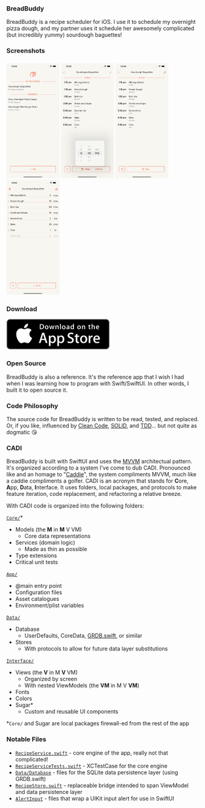 ### BreadBuddy

BreadBuddy is a recipe scheduler for iOS. I use it to schedule my overnight pizza dough, and my partner uses it schedule her awesomely complicated (but incredibly yummy) sourdough baguettes!

### Screenshots

<h3>
  <img src="https://raw.githubusercontent.com/maxhumber/BreadBuddy/master/Marketing/Screenshots/screenshot_13pm_1.png" height="300px" alt="BreadBuddy1">
  <img src="https://raw.githubusercontent.com/maxhumber/BreadBuddy/master/Marketing/Screenshots/screenshot_13pm_2.png" height="300px" alt="BreadBuddy2">
  <img src="https://raw.githubusercontent.com/maxhumber/BreadBuddy/master/Marketing/Screenshots/screenshot_13pm_3.png" height="300px" alt="BreadBuddy3">
  <img src="https://raw.githubusercontent.com/maxhumber/BreadBuddy/master/Marketing/Screenshots/screenshot_13pm_4.png" height="300px" alt="BreadBuddy4">
</h3>

### Download

[![BreadBuddy Download Link](https://raw.githubusercontent.com/maxhumber/BreadBuddy/master/Marketing/Logos/AppStore.svg)](https://apps.apple.com/app/id1549289924)

### Open Source

BreadBuddy is also a reference. It's the reference app that I wish I had when I was learning how to program with Swift/SwiftUI. In other words, I built it to open source it.

### Code Philosophy

The source code for BreadBuddy is written to be read, tested, and replaced. Or, if you like, influenced by [Clean Code](https://en.wikipedia.org/wiki/Robert_C._Martin), [SOLID](https://en.wikipedia.org/wiki/SOLID), and [TDD](https://en.wikipedia.org/wiki/Test-driven_development)... but not quite as dogmatic 😘

### CADI

BreadBuddy is built with SwiftUI and uses the [MVVM](https://en.wikipedia.org/wiki/Model%E2%80%93view%E2%80%93viewmodel) architectual pattern. It's organized according to a system I've come to dub CADI. Pronounced like and an homage to "[Caddie](https://en.wikipedia.org/wiki/Caddie)", the system compliments MVVM, much like a caddie compliments a golfer. CADI is an acronym that stands for **C**ore, **A**pp, **D**ata, **I**nterface. It uses folders, local packages, and protocols to make feature iteration, code replacement, and refactoring a relative breeze. 

With CADI code is organized into the following folders:

[`Core/`](https://github.com/maxhumber/BreadBuddy/tree/master/BreadBuddy/Core)*
- Models (the **M** in **M** V VM)
  - Core data representations
- Services (domain logic)
  - Made as thin as possible
- Type extensions
- Critical unit tests

[`App/`](https://github.com/maxhumber/BreadBuddy/tree/master/BreadBuddy/App)

- @main entry point
- Configuration files
- Asset catalogues
- Environment/plist variables

[`Data/`](https://github.com/maxhumber/BreadBuddy/tree/master/BreadBuddy/Data)
- Database 
  - UserDefaults, CoreData, [GRDB.swift](https://github.com/groue/GRDB.swift), or similar
- Stores
  - With protocols to allow for future data layer substitutions

[`Interface/`](https://github.com/maxhumber/BreadBuddy/tree/master/BreadBuddy/Interface)
- Views (the **V** in M **V** VM)
  - Organized by screen
  - With nested ViewModels (the **VM** in M V **VM**)
- Fonts
- Colors
- Sugar*
  - Custom and reusable UI components

*`Core/` and Sugar are local packages firewall-ed from the rest of the app

### Notable Files

- [`RecipeService.swift`](https://github.com/maxhumber/BreadBuddy/blob/master/BreadBuddy/Core/Sources/Core/Recipe/Service/RecipeService.swift) - core engine of the app, really not that complicated!
- [`RecipeServiceTests.swift`](https://github.com/maxhumber/BreadBuddy/blob/master/BreadBuddy/Core/Tests/CoreTests/RecipeServiceTests.swift) - XCTestCase for the core engine
- [`Data/Database`](https://github.com/maxhumber/BreadBuddy/tree/master/BreadBuddy/Data/Database) - files for the SQLite data persistence layer (using GRDB.swift)
- [`RecipeStore.swift`](https://github.com/maxhumber/BreadBuddy/blob/master/BreadBuddy/Data/Stores/Recipe/RecipeStore.swift) - replaceable bridge intended to span ViewModel and data persistence layer
- [`AlertInput`](https://github.com/maxhumber/BreadBuddy/tree/master/BreadBuddy/Interface/Sugar/Sources/Sugar/AlertInput) - files that wrap a UIKit input alert for use in SwiftUI
